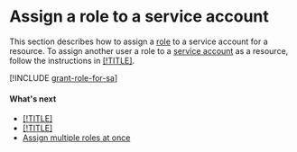 # Assign a role to a service account

This section describes how to assign a [role](../../concepts/access-control/roles.md) to a service account for a resource. To assign another user a role to a [service account](../../concepts/users/service-accounts.md) as a resource, follow the instructions in [[!TITLE]](set-access-bindings.md).

[!INCLUDE [grant-role-for-sa](../../../_includes/iam/grant-role-for-sa.md)]

#### What's next

- [[!TITLE]](create-access-key.md)
- [[!TITLE]](set-access-bindings.md)
- [Assign multiple roles at once](../roles/grant.md#multiple-roles)

